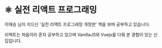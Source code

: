 # ⚛️ 실전 리액트 프로그래밍

이재승 님이 지으신 '실전 리액트 프로그래밍 개정판' 책을 보며 공부하고 있습니다.

리액트는 처음이라 혼자 공부하고 있으며 VanillaJS와 Vuejs를 다뤄 본 경험이 있는 신입입니다.

